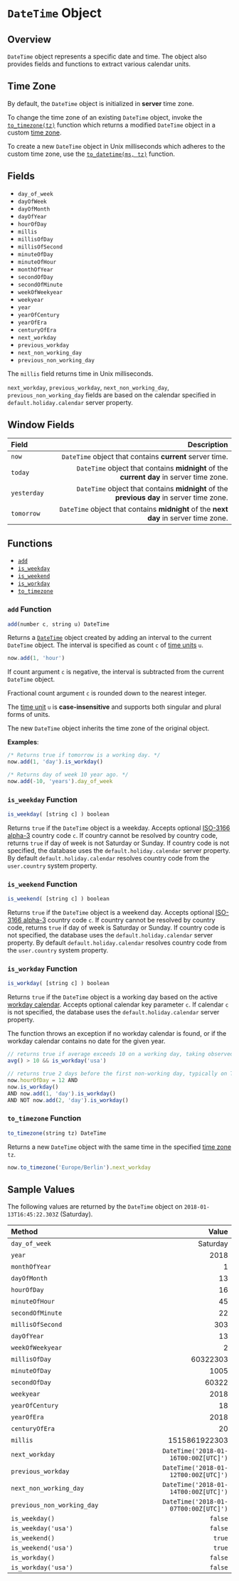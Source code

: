 # `DateTime` Object

## Overview

`DateTime` object represents a specific date and time. The object also provides fields and functions to extract various calendar units.

## Time Zone

By default, the `DateTime` object is initialized in **server** time zone.

To change the time zone of an existing `DateTime` object, invoke the [`to_timezone(tz)`](#to_timezone-function) function which returns a modified `DateTime` object in a custom [time zone](../shared/timezone-list.md).

To create a new `DateTime` object in Unix milliseconds which adheres to the custom time zone, use the [`to_datetime(ms, tz)`](functions-date.md#to_datetime) function.

## Fields

* `day_of_week`
* `dayOfWeek`
* `dayOfMonth`
* `dayOfYear`
* `hourOfDay`
* `millis`
* `millisOfDay`
* `millisOfSecond`
* `minuteOfDay`
* `minuteOfHour`
* `monthOfYear`
* `secondOfDay`
* `secondOfMinute`
* `weekOfWeekyear`
* `weekyear`
* `year`
* `yearOfCentury`
* `yearOfEra`
* `centuryOfEra`
* `next_workday`
* `previous_workday`
* `next_non_working_day`
* `previous_non_working_day`

The `millis` field returns time in Unix milliseconds.

`next_workday`, `previous_workday`, `next_non_working_day`, `previous_non_working_day` fields are based on the calendar specified in `default.holiday.calendar` server property.

## Window Fields

|**Field**| **Description** |
|:---|---:|
| `now` | `DateTime` object that contains **current** server time. |
| `today` | `DateTime` object that contains **midnight** of the **current day** in server time zone. |
| `yesterday` | `DateTime` object that contains **midnight** of the **previous day** in server time zone. |
| `tomorrow` | `DateTime` object that contains **midnight** of the **next day** in server time zone. |

## Functions

* [`add`](#add-function)
* [`is_weekday`](#is_weekday-function)
* [`is_weekend`](#is_weekend-function)
* [`is_workday`](#is_workday-function)
* [`to_timezone`](#to_timezone-function)

### `add` Function

```javascript
add(number c, string u) DateTime
```

Returns a [`DateTime`](object-datetime.md) object created by adding an interval to the current `DateTime` object. The interval is specified as count `c` of [time units](../api/data/series/time-unit.md) `u`.

```javascript
now.add(1, 'hour')
```

If count argument `c` is negative, the interval is subtracted from the current `DateTime` object.

Fractional count argument `c` is rounded down to the nearest integer.

The [time unit](../api/data/series/time-unit.md) `u` is **case-insensitive** and supports both singular and plural forms of  units.

The new `DateTime` object inherits the time zone of the original object.

**Examples**:

```javascript
/* Returns true if tomorrow is a working day. */
now.add(1, 'day').is_workday()

/* Returns day of week 10 year ago. */
now.add(-10, 'years').day_of_week
```

### `is_weekday` Function

```javascript
is_weekday( [string c] ) boolean
```

Returns `true` if the `DateTime` object is a weekday.
Accepts optional [ISO-3166 alpha-3](https://en.wikipedia.org/wiki/ISO_3166-1_alpha-3) country code `c`.
If country cannot be resolved by country code, returns `true` if day of week is not Saturday or Sunday.
If country code is not specified, the database uses the `default.holiday.calendar` server property.
By default `default.holiday.calendar` resolves country code from the `user.country` system property.

### `is_weekend` Function

```javascript
is_weekend( [string c] ) boolean
```

Returns `true` if the `DateTime` object is a weekend day.
Accepts optional [ISO-3166 alpha-3](https://en.wikipedia.org/wiki/ISO_3166-1_alpha-3) country code `c`.
If country cannot be resolved by country code, returns `true` if day of week is Saturday or Sunday.
If country code is not specified, the database uses the `default.holiday.calendar` server property.
By default `default.holiday.calendar` resolves country code from the `user.country` system property.

### `is_workday` Function

```javascript
is_workday( [string c] ) boolean
```

Returns `true` if the `DateTime` object is a working day based on the active [workday calendar](workday-calendar.md). Accepts optional calendar key parameter `c`. If calendar `c` is not specified, the database uses the `default.holiday.calendar` server property.

The function throws an exception if no workday calendar is found, or if the workday calendar contains no date for the given year.

```javascript
// returns true if average exceeds 10 on a working day, taking observed holidays into account
avg() > 10 && is_workday('usa')
```

```javascript
// returns true 2 days before the first non-working day, typically on Thursdays
now.hourOfDay = 12 AND
now.is_workday()
AND now.add(1, 'day').is_workday()
AND NOT now.add(2, 'day').is_workday()
```

### `to_timezone` Function

```javascript
to_timezone(string tz) DateTime
```

Returns a new `DateTime` object  with the same time in the specified [time zone](../shared/timezone-list.md) `tz`.

```javascript
now.to_timezone('Europe/Berlin').next_workday
```

## Sample Values

The following values are returned by the `DateTime` object on `2018-01-13T16:45:22.303Z` (Saturday).

|**Method**| **Value** |
|:---|---:|
|`day_of_week`|Saturday|
|`year`|2018|
|`monthOfYear`|1|
|`dayOfMonth`|13|
|`hourOfDay`|16|
|`minuteOfHour`|45|
|`secondOfMinute`|22|
|`millisOfSecond`|303|
|`dayOfYear`|13|
|`weekOfWeekyear`|2|
|`millisOfDay`|60322303|
|`minuteOfDay`|1005|
|`secondOfDay`|60322|
|`weekyear`|2018|
|`yearOfCentury`|18|
|`yearOfEra`|2018|
|`centuryOfEra`|20|
|`millis`|1515861922303|
|`next_workday`|`DateTime('2018-01-16T00:00Z[UTC]')`|
|`previous_workday`|`DateTime('2018-01-12T00:00Z[UTC]')`|
|`next_non_working_day`|`DateTime('2018-01-14T00:00Z[UTC]')`|
|`previous_non_working_day`|`DateTime('2018-01-07T00:00Z[UTC]')`|
|`is_weekday()`|`false`|
|`is_weekday('usa')`|`false`|
|`is_weekend()`|`true`|
|`is_weekend('usa')`|`true`|
|`is_workday()`|`false`|
|`is_workday('usa')`|`false`|
